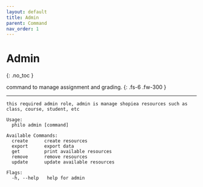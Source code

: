 ```yaml
---
layout: default
title: Admin
parent: Command
nav_order: 1
---
```


# Admin
{: .no_toc }

command to manage assignment and grading.
{: .fs-6 .fw-300 }

---

```shell
this required admin role, admin is manage shopiea resources such as class, course, student, etc

Usage:
  philo admin [command]

Available Commands:
  create      create resources
  export      export data
  get         print available resources
  remove      remove resources
  update      update available resources
  
Flags:
  -h, --help   help for admin
```